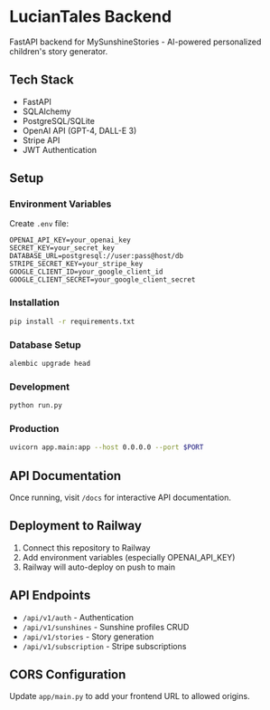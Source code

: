 # LucianTales Backend

FastAPI backend for MySunshineStories - AI-powered personalized children's story generator.

## Tech Stack
- FastAPI
- SQLAlchemy
- PostgreSQL/SQLite
- OpenAI API (GPT-4, DALL-E 3)
- Stripe API
- JWT Authentication

## Setup

### Environment Variables
Create `.env` file:
```
OPENAI_API_KEY=your_openai_key
SECRET_KEY=your_secret_key
DATABASE_URL=postgresql://user:pass@host/db
STRIPE_SECRET_KEY=your_stripe_key
GOOGLE_CLIENT_ID=your_google_client_id
GOOGLE_CLIENT_SECRET=your_google_client_secret
```

### Installation
```bash
pip install -r requirements.txt
```

### Database Setup
```bash
alembic upgrade head
```

### Development
```bash
python run.py
```

### Production
```bash
uvicorn app.main:app --host 0.0.0.0 --port $PORT
```

## API Documentation
Once running, visit `/docs` for interactive API documentation.

## Deployment to Railway

1. Connect this repository to Railway
2. Add environment variables (especially OPENAI_API_KEY)
3. Railway will auto-deploy on push to main

## API Endpoints
- `/api/v1/auth` - Authentication
- `/api/v1/sunshines` - Sunshine profiles CRUD
- `/api/v1/stories` - Story generation
- `/api/v1/subscription` - Stripe subscriptions

## CORS Configuration
Update `app/main.py` to add your frontend URL to allowed origins.